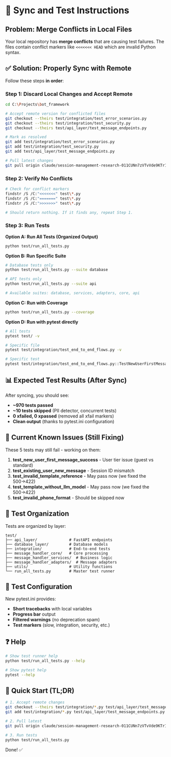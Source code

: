 # 🔄 Sync and Test Instructions

## Problem: Merge Conflicts in Local Files

Your local repository has **merge conflicts** that are causing test failures. The files contain conflict markers like `<<<<<<< HEAD` which are invalid Python syntax.

## ✅ Solution: Properly Sync with Remote

Follow these steps **in order**:

### Step 1: Discard Local Changes and Accept Remote
```bash
cd C:\Projects\bot_framework

# Accept remote version for conflicted files
git checkout --theirs test/integration/test_error_scenarios.py
git checkout --theirs test/integration/test_security.py
git checkout --theirs test/api_layer/test_message_endpoints.py

# Mark as resolved
git add test/integration/test_error_scenarios.py
git add test/integration/test_security.py
git add test/api_layer/test_message_endpoints.py

# Pull latest changes
git pull origin claude/session-management-research-011CUNn7zVTvVde9KTr1rWan
```

### Step 2: Verify No Conflicts
```bash
# Check for conflict markers
findstr /S /C:"<<<<<<<" test\*.py
findstr /S /C:"=======" test\*.py
findstr /S /C:">>>>>>>" test\*.py

# Should return nothing. If it finds any, repeat Step 1.
```

### Step 3: Run Tests

**Option A: Run All Tests (Organized Output)**
```bash
python test/run_all_tests.py
```

**Option B: Run Specific Suite**
```bash
# Database tests only
python test/run_all_tests.py --suite database

# API tests only
python test/run_all_tests.py --suite api

# Available suites: database, services, adapters, core, api
```

**Option C: Run with Coverage**
```bash
python test/run_all_tests.py --coverage
```

**Option D: Run with pytest directly**
```bash
# All tests
pytest test/ -v

# Specific file
pytest test/integration/test_end_to_end_flows.py -v

# Specific test
pytest test/integration/test_end_to_end_flows.py::TestNewUserFirstMessage::test_new_user_first_message_success -v
```

## 📊 Expected Test Results (After Sync)

After syncing, you should see:
- **~970 tests passed**
- **~10 tests skipped** (PII detector, concurrent tests)
- **0 xfailed, 0 xpassed** (removed all xfail markers)
- **Clean output** (thanks to pytest.ini configuration)

## 🐛 Current Known Issues (Still Fixing)

These 5 tests may still fail - working on them:

1. **test_new_user_first_message_success** - User tier issue (guest vs standard)
2. **test_existing_user_new_message** - Session ID mismatch
3. **test_invalid_template_reference** - May pass now (we fixed the 500→422)
4. **test_template_without_llm_model** - May pass now (we fixed the 500→422)
5. **test_invalid_phone_format** - Should be skipped now

## 📁 Test Organization

Tests are organized by layer:
```
test/
├── api_layer/              # FastAPI endpoints
├── database_layer/         # Database models
├── integration/            # End-to-end tests
├── message_handler_core/   # Core processing
├── message_handler_services/  # Business logic
├── message_handler_adapters/  # Message adapters
├── utils/                  # Utility functions
└── run_all_tests.py        # Master test runner
```

## 🔧 Test Configuration

New pytest.ini provides:
- **Short tracebacks** with local variables
- **Progress bar** output
- **Filtered warnings** (no deprecation spam)
- **Test markers** (slow, integration, security, etc.)

## ❓ Help

```bash
# Show test runner help
python test/run_all_tests.py --help

# Show pytest help
pytest --help
```

## 🚀 Quick Start (TL;DR)

```bash
# 1. Accept remote changes
git checkout --theirs test/integration/*.py test/api_layer/test_message_endpoints.py
git add test/integration/*.py test/api_layer/test_message_endpoints.py

# 2. Pull latest
git pull origin claude/session-management-research-011CUNn7zVTvVde9KTr1rWan

# 3. Run tests
python test/run_all_tests.py
```

Done! ✅
